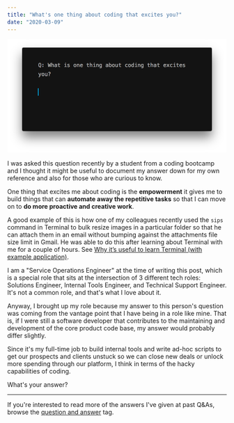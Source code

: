 ```yaml
---
title: "What's one thing about coding that excites you?"
date: "2020-03-09"
---
```


![what is one thing about coding that excites you?](images/what-is-one-thing-about-coding-that-excites-you-nick-ang-blog-3.png)

I was asked this question recently by a student from a coding bootcamp and I thought it might be useful to document my answer down for my own reference and also for those who are curious to know.

One thing that excites me about coding is the **empowerment** it gives me to build things that can **automate away the repetitive tasks** so that I can move on to **do more proactive and creative work**.

A good example of this is how one of my colleagues recently used the `sips` command in Terminal to bulk resize images in a particular folder so that he can attach them in an email without bumping against the attachments file size limit in Gmail. He was able to do this after learning about Terminal with me for a couple of hours. See [Why it’s useful to learn Terminal (with example application)](/2020-03-08-why-useful-to-learn-terminal-with-example-application/).

I am a "Service Operations Engineer" at the time of writing this post, which is a special role that sits at the intersection of 3 different tech roles: Solutions Engineer, Internal Tools Engineer, and Technical Support Engineer. It's not a common role, and that's what I love about it.

Anyway, I brought up my role because my answer to this person's question was coming from the vantage point that I have being in a role like mine. That is, if I were still a software developer that contributes to the maintaining and development of the core product code base, my answer would probably differ slightly.

Since it's my full-time job to build internal tools and write ad-hoc scripts to get our prospects and clients unstuck so we can close new deals or unlock more spending through our platform, I think in terms of the hacky capabilities of coding.

What's your answer?

* * *

If you're interested to read more of the answers I've given at past Q&As, browse the [question and answer](https://www.nickang.com/tag/question-and-answer/) tag.
